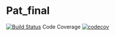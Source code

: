 # Pat_final
[![Build Status](https://app.travis-ci.com/harika175/Pat_final.svg?branch=main)](https://app.travis-ci.com/harika175/Pat_final) 
Code Coverage [![codecov](https://codecov.io/gh/harika175/Pat_final/branch/main/graph/badge.svg?token=ZQE5CBHIHM)](https://codecov.io/gh/harika175/Pat_final)
